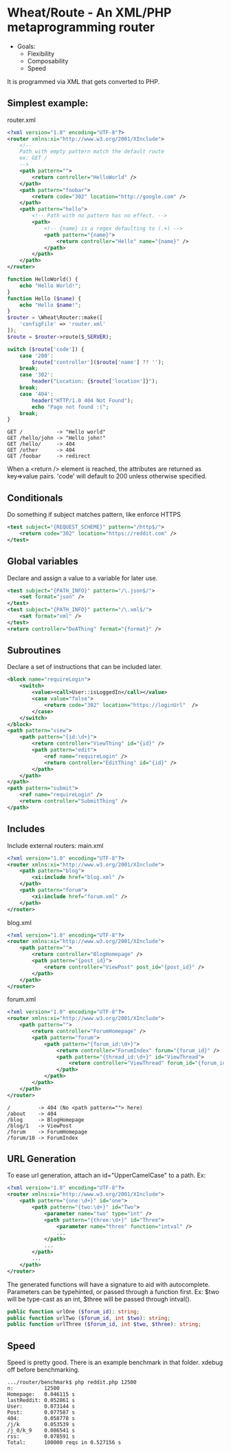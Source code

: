 # Wheat/Route - An XML/PHP metaprogramming router

* Goals:
    * Flexibility
    * Composability
    * Speed

It is programmed via XML that gets converted to PHP.


## Simplest example:

router.xml
```xml 
<?xml version="1.0" encoding="UTF-8"?>
<router xmlns:xi="http://www.w3.org/2001/XInclude">
    <!--
    Path with empty pattern match the default route 
    ex: GET /
    -->
    <path pattern="">
        <return controller="HelloWorld" />
    </path>
    <path pattern="foobar">
        <return code="302" location="http://google.com" />
    </path>
    <path pattern="hello">
        <!-- Path with no pattern has no effect. -->
        <path>
            <!-- {name} is a regex defaulting to (.+) -->
            <path pattern="{name}">
                <return controller="Hello" name="{name}" />
            </path>
        </path>
    </path>
</router>
```

```php
function HelloWorld() {
    echo "Hello World!";
}
function Hello ($name) {
    echo "Hello $name!";
}
$router = \Wheat\Router::make([
    'configFile' => 'router.xml'
]);
$route = $router->route($_SERVER);

switch ($route['code']) {
    case '200':
        $route['controller']($route['name'] ?? '');
    break;
    case '302':
        header("Location: {$route['location']}");
    break;
    case '404':
        header("HTTP/1.0 404 Not Found");
        echo "Page not found :(";
    break;
}
```
```
GET /           -> "Hello world"
GET /hello/john -> "Hello john!"
GET /hello/     -> 404
GET /other      -> 404
GET /foobar     -> redirect
```

When a &lt;return /&gt; element is reached, the attributes are returned as key=>value pairs.
'code' will default to 200 unless otherwise specified.

## Conditionals
Do something if subject matches pattern, like enforce HTTPS
```xml
<test subject="{REQUEST_SCHEME}" pattern="/http$/">
    <return code="302" location="https://reddit.com" />
</test>
```

## Global variables
Declare and assign a value to a variable for later use.
```xml
<test subject="{PATH_INFO}" pattern="/\.json$/">
    <set format="json" />
</test>
<test subject="{PATH_INFO}" pattern="/\.xml$/">
    <set format="xml" />
</test>
<return controller="DoAThing" format="{format}" />
```

## Subroutines
Declare a set of instructions that can be included later.
```xml
<block name="requireLogin">
    <switch>
        <value><call>User::isLoggedIn</call></value>
        <case value="false">
            <return code="302" location="https://loginUrl"  />
        </case>
    </switch>
</block>
<path pattern="view">
    <path pattern="{id:\d+}">
        <return controller="ViewThing" id="{id}" />
        <path pattern="edit">
            <ref name="requireLogin" />
            <return controller="EditThing" id="{id}" />
        </path>
    </path>
</path>
<path pattern="submit">
    <ref name="requireLogin" />
    <return controller="SubmitThing" />
</path>
```


## Includes
Include external routers: main.xml
```xml
<?xml version="1.0" encoding="UTF-8"?>
<router xmlns:xi="http://www.w3.org/2001/XInclude">
    <path pattern="blog">
        <xi:include href="blog.xml" />
    </path>
    <path pattern="forum">
        <xi:include href="forum.xml" />
    </path>
</router>
```
blog.xml
```xml
<?xml version="1.0" encoding="UTF-8"?>
<router xmlns:xi="http://www.w3.org/2001/XInclude">
    <path pattern="">
        <return controller="BlogHomepage" />
        <path pattern="{post_id}">
            <return controller="ViewPost" post_id="{post_id}" />
        </path>
    </path>
</router>
```
forum.xml
```xml
<?xml version="1.0" encoding="UTF-8"?>
<router xmlns:xi="http://www.w3.org/2001/XInclude">
    <path pattern="">
        <return controller="ForumHomepage" />
        <path pattern="forum">
            <path pattern="{forum_id:\d+}">
                <return controller="ForumIndex" forum="{forum_id}" />
                <path pattern="{thread_id:\d+}" id="ViewThread">
                    <return controller="ViewThread" forum_id="{forum_id}" thread_id="{thread_id}" />
                </path>
            </path>
        </path>
    </path>
</router>
```
```
/         -> 404 (No <path pattern=""> here)
/about    -> 404
/blog     -> BlogHomepage
/blog/1   -> ViewPost
/forum    -> ForumHomepage
/forum/10 -> ForumIndex
```

## URL Generation
To ease url generation, attach an id="UpperCamelCase" to a path. Ex:
```xml
<?xml version="1.0" encoding="UTF-8"?>
<router xmlns:xi="http://www.w3.org/2001/XInclude">
    <path pattern="{one:\d+}" id="one">
        <path pattern="{two:\d+}" id="Two">
            <parameter name="two" type="int" />
            <path pattern="{three:\d+}" id="Three">
                <parameter name="three" function="intval" />
                ...
            </path>
            ...
        </path>
        ...
    </path>
</router>
```
The generated functions will have a signature to aid with autocomplete. Parameters can be typehinted, or passed through a function first. Ex: $two will be type-cast as an int, $three will be passed through intval().
```php
public function urlOne ($forum_id): string;
public function urlTwo ($forum_id, int $two): string;
public function urlThree ($forum_id, int $two, $three): string;
```
## Speed
Speed is pretty good. There is an example benchmark in that folder. xdebug off before benchmarking.
```
.../router/benchmark$ php reddit.php 12500
n:          12500
Homepage:   0.046115 s
lastReddit: 0.052861 s
User:       0.073144 s
Post:       0.077587 s
404:        0.058778 s
/j/k        0.053539 s
/j_0/k_9    0.086541 s
rss:        0.078591 s
Total:      100000 reqs in 0.527156 s
```
